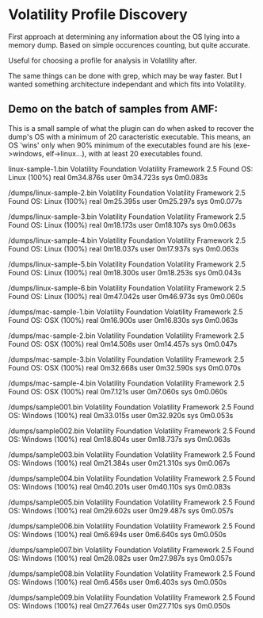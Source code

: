 Volatility Profile Discovery
============================

First approach at determining any information about the OS lying into a memory
dump. Based on simple occurences counting, but quite accurate.

Useful for choosing a profile for analysis in Volatility after.

The same things can be done with grep, which may be way faster. But I wanted
something architecture independant and which fits into Volatility.

## Demo on the batch of samples from AMF:

This is a small sample of what the plugin can do when asked to recover the dump's
OS with a minimum of 20 caracteristic executable. This means, an OS 'wins' only
when 90% minimum of the executables found are his (exe->windows, elf->linux...),
with at least 20 executables found.

linux-sample-1.bin
Volatility Foundation Volatility Framework 2.5
Found OS: Linux (100%)
real	0m34.876s
user	0m34.723s
sys	0m0.083s

/dumps/linux-sample-2.bin
Volatility Foundation Volatility Framework 2.5
Found OS: Linux (100%)
real	0m25.395s
user	0m25.297s
sys	0m0.077s

/dumps/linux-sample-3.bin
Volatility Foundation Volatility Framework 2.5
Found OS: Linux (100%)
real	0m18.173s
user	0m18.107s
sys	0m0.063s

/dumps/linux-sample-4.bin
Volatility Foundation Volatility Framework 2.5
Found OS: Linux (100%)
real	0m18.037s
user	0m17.937s
sys	0m0.063s

/dumps/linux-sample-5.bin
Volatility Foundation Volatility Framework 2.5
Found OS: Linux (100%)
real	0m18.300s
user	0m18.253s
sys	0m0.043s

/dumps/linux-sample-6.bin
Volatility Foundation Volatility Framework 2.5
Found OS: Linux (100%)
real	0m47.042s
user	0m46.973s
sys	0m0.060s

/dumps/mac-sample-1.bin
Volatility Foundation Volatility Framework 2.5
Found OS: OSX (100%)
real	0m16.900s
user	0m16.830s
sys	0m0.063s

/dumps/mac-sample-2.bin
Volatility Foundation Volatility Framework 2.5
Found OS: OSX (100%)
real	0m14.508s
user	0m14.457s
sys	0m0.047s

/dumps/mac-sample-3.bin
Volatility Foundation Volatility Framework 2.5
Found OS: OSX (100%)
real	0m32.668s
user	0m32.590s
sys	0m0.070s

/dumps/mac-sample-4.bin
Volatility Foundation Volatility Framework 2.5
Found OS: OSX (100%)
real	0m7.121s
user	0m7.060s
sys	0m0.060s

/dumps/sample001.bin
Volatility Foundation Volatility Framework 2.5
Found OS: Windows (100%)
real	0m33.015s
user	0m32.920s
sys	0m0.053s

/dumps/sample002.bin
Volatility Foundation Volatility Framework 2.5
Found OS: Windows (100%)
real	0m18.804s
user	0m18.737s
sys	0m0.063s

/dumps/sample003.bin
Volatility Foundation Volatility Framework 2.5
Found OS: Windows (100%)
real	0m21.384s
user	0m21.310s
sys	0m0.067s

/dumps/sample004.bin
Volatility Foundation Volatility Framework 2.5
Found OS: Windows (100%)
real	0m40.201s
user	0m40.110s
sys	0m0.083s

/dumps/sample005.bin
Volatility Foundation Volatility Framework 2.5
Found OS: Windows (100%)
real	0m29.602s
user	0m29.487s
sys	0m0.057s

/dumps/sample006.bin
Volatility Foundation Volatility Framework 2.5
Found OS: Windows (100%)
real	0m6.694s
user	0m6.640s
sys	0m0.050s

/dumps/sample007.bin
Volatility Foundation Volatility Framework 2.5
Found OS: Windows (100%)
real	0m28.082s
user	0m27.987s
sys	0m0.057s

/dumps/sample008.bin
Volatility Foundation Volatility Framework 2.5
Found OS: Windows (100%)
real	0m6.456s
user	0m6.403s
sys	0m0.050s

/dumps/sample009.bin
Volatility Foundation Volatility Framework 2.5
Found OS: Windows (100%)
real	0m27.764s
user	0m27.710s
sys	0m0.050s
